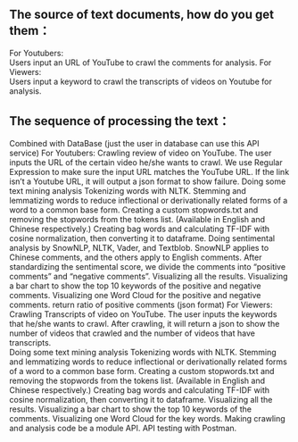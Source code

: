 ## The source of text documents, how do you get them：
  For Youtubers:  
    Users input an URL of YouTube to crawl the comments for analysis.
  For Viewers:  
  	Users input a keyword to crawl the transcripts of videos on Youtube for analysis.
 
## The sequence of processing the text：
  Combined with DataBase (just the user in database can use this API service)
  For Youtubers: 
    Crawling review of video on YouTube. 
    The user inputs the URL of the certain video he/she wants to crawl.
    We use Regular Expression to make sure the input URL matches the YouTube URL. If the link isn’t a Youtube URL, it will output a json format to show failure.
    Doing some text mining analysis 
    Tokenizing words with NLTK.
    Stemming and lemmatizing words to reduce inflectional or derivationally related forms of a word to a common base form.
    Creating a custom stopwords.txt and removing the stopwords from the tokens list. (Available in English and Chinese respectively.)
    Creating bag words and calculating TF-IDF with cosine normalization, then converting it to dataframe.
    Doing sentimental analysis by SnowNLP, NLTK, Vader, and Textblob. SnowNLP applies to  Chinese comments, and the others apply to English comments. 
    After standardizing the sentimental score, we divide the comments into “positive comments” and “negative comments”.
    Visualizing all the results.
    Visualizing a bar chart to show the top 10 keywords of the positive and negative comments.
    Visualizing one Word Cloud for the positive and negative comments.
    return ratio of positive comments (json format)
  For Viewers:
    Crawling Transcripts of video on YouTube. 
    The user inputs the keywords that he/she wants to crawl.
    After crawling, it will return a json to show the number of videos that crawled and the number of videos that have transcripts.  
    Doing some text mining analysis 
    Tokenizing words with NLTK.
    Stemming and lemmatizing words to reduce inflectional or derivationally related forms of a word to a common base form.
    Creating a custom stopwords.txt and removing the stopwords from the tokens list. (Available in English and Chinese respectively.)
    Creating bag words and calculating TF-IDF with cosine normalization, then converting it to dataframe.
    Visualizing all the results.
    Visualizing a bar chart to show the top 10 keywords of the comments.
    Visualizing one Word Cloud for the key words.
    Making crawling and analysis code be a module API.
    API testing with Postman.

